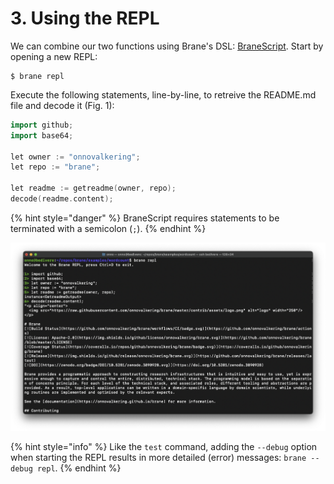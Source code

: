 # 3. Using the REPL

We can combine our two functions using Brane's DSL: [BraneScript](../../programming/branescript.md). Start by opening a new REPL:

```
$ brane repl
```

Execute the following statements, line-by-line, to retreive the README.md file and decode it (Fig. 1):

```go
import github;
import base64;

let owner := "onnovalkering";
let repo := "brane";

let readme := getreadme(owner, repo);
decode(readme.content);
```

{% hint style="danger" %}
BraneScript requires statements to be terminated with a semicolon (`;`).&#x20;
{% endhint %}

![Figure 1: executing package's functions from the REPL.](<../../.gitbook/assets/Screen Shot 2021-05-03 at 15.23.35.png>)

{% hint style="info" %}
Like the `test` command, adding the `--debug` option when starting the REPL results in more detailed (error) messages: `brane --debug repl`.
{% endhint %}
